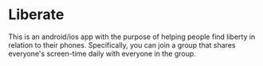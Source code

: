 # Liberate
This is an android/ios app with the purpose of helping people find liberty in relation to their phones. Specifically, you can join a group that shares everyone's screen-time daily with everyone in the group.
